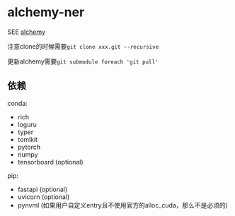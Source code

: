 # alchemy-ner

SEE [alchemy](https://github.com/XiPotatonium/alchemy)

注意clone的时候需要`git clone xxx.git --recursive`

更新alchemy需要`git submodule foreach 'git pull'`

## 依赖

conda:

* rich
* loguru
* typer
* tomlkit
* pytorch
* numpy
* tensorboard (optional)

pip:

* fastapi (optional)
* uvicorn (optional)
* pynvml (如果用户自定义entry且不使用官方的alloc_cuda，那么不是必须的)
